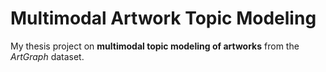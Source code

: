 # Multimodal Artwork Topic Modeling
My thesis project on **multimodal topic modeling of artworks** from the *ArtGraph* dataset.
